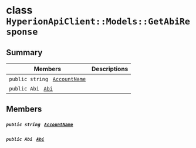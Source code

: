 # class `HyperionApiClient::Models::GetAbiResponse` 

## Summary

 Members                                | Descriptions                                
----------------------------------------|---------------------------------------------
`public string ` [`AccountName`](#class_hyperion_api_client_1_1_models_1_1_get_abi_response_1a635084e524fbb2366267e7f5ddc82780) | 
`public Abi ` [`Abi`](#class_hyperion_api_client_1_1_models_1_1_get_abi_response_1aa84f289bd4484628fdcf79ed37202521) | 

## Members

##### `public string ` [`AccountName`](#class_hyperion_api_client_1_1_models_1_1_get_abi_response_1a635084e524fbb2366267e7f5ddc82780) 

##### `public Abi ` [`Abi`](#class_hyperion_api_client_1_1_models_1_1_get_abi_response_1aa84f289bd4484628fdcf79ed37202521) 

